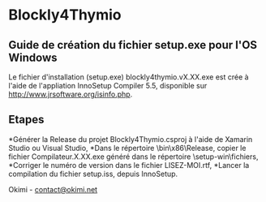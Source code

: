 Blockly4Thymio
==============

Guide de création du fichier setup.exe pour l'OS Windows
--------------------------------------------------------

Le fichier d'installation (setup.exe) blockly4thymio.vX.XX.exe est crée à l'aide de l'appliation InnoSetup Compiler 5.5, disponible sur http://www.jrsoftware.org/isinfo.php.

Etapes
------

*Générer la Release du projet Blockly4Thymio.csproj à l'aide de Xamarin Studio ou Visual Studio,
*Dans le répertoire \bin\x86\Release, copier le fichier Compilateur.X.XX.exe généré dans le répertoire \setup-win\fichiers,
*Corriger le numéro de version dans le fichier LISEZ-MOI.rtf,
*Lancer la compilation du fichier setup.iss, depuis InnoSetup.

Okimi - contact@okimi.net